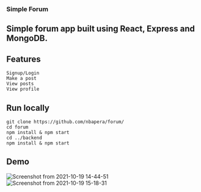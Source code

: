 ### Simple Forum

## Simple forum app built using React, Express and MongoDB.

## Features
    Signup/Login
    Make a post
    View posts
    View profile

## Run locally
    git clone https://github.com/nbapera/forum/
    cd forum
    npm install & npm start
    cd ../backend
    npm install & npm start

## Demo

![Screenshot from 2021-10-19 14-44-51](https://user-images.githubusercontent.com/89864563/137912123-9cb4719a-66b4-4bbe-96f6-88874a719fe5.png)
![Screenshot from 2021-10-19 15-18-31](https://user-images.githubusercontent.com/89864563/137917872-2876771f-3cdf-48f6-b1dd-4bb9e26270d7.png)

